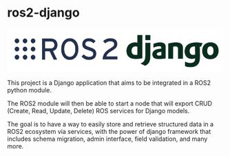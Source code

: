 # ros2-django

![Bring django power into your ROS2 worskpace](./img/logo.png)

This project is a Django application that aims to be integrated in a ROS2 python module.

The ROS2 module will then be able to start a node that will export CRUD (Create, Read, Update, Delete) ROS services
for Django models.

The goal is to have a way to easily store and retrieve structured data in a ROS2 ecosystem via services, with the
power of django framework that includes schema migration, admin interface, field validation, and many more.

